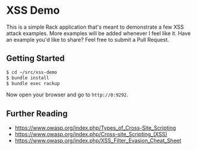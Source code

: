 # XSS Demo

This is a simple Rack application that's meant to demonstrate a few XSS attack examples. More examples will be added whenever I feel like it. Have an example you'd like to share? Feel free to submit a Pull Request.

## Getting Started

```bash
$ cd ~/src/xss-demo
$ bundle install
$ bundle exec rackup
```

Now open your browser and go to `http://0:9292`.

## Further Reading

* https://www.owasp.org/index.php/Types_of_Cross-Site_Scripting
* https://www.owasp.org/index.php/Cross-site_Scripting_(XSS)
* https://www.owasp.org/index.php/XSS_Filter_Evasion_Cheat_Sheet
